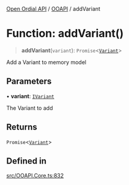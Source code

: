 [Open Ordial API](../../README.md) / [OOAPI](../README.md) / addVariant

# Function: addVariant()

> **addVariant**(`variant`): `Promise`\<[`Variant`](../classes/Variant.md)\>

Add a Variant to memory model

## Parameters

• **variant**: [`IVariant`](../interfaces/IVariant.md)

The Variant to add

## Returns

`Promise`\<[`Variant`](../classes/Variant.md)\>

## Defined in

[src/OOAPI.Core.ts:832](https://github.com/open-ordinal/open-ordinal-api/blob/727b99edb71d9e2feb76fbc2eae8d4b22e6a8312/src/OOAPI.Core.ts#L832)
